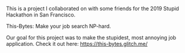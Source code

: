 This is a project I collaborated on with some friends for the 2019 Stupid Hackathon in San Francisco. 

This-Bytes: Make your job search NP-hard. 

Our goal for this project was to make the stupidest, most annoying job application. Check it out here:
https://this-bytes.glitch.me/
